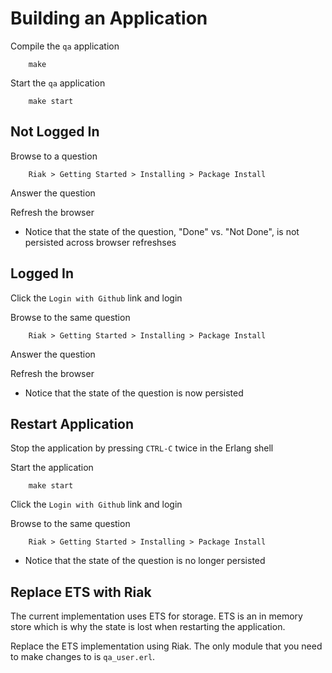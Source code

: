 # Building an Application

Compile the `qa` application

        make

Start the `qa` application

        make start

## Not Logged In

Browse to a question

        Riak > Getting Started > Installing > Package Install

Answer the question

Refresh the browser

* Notice that the state of the question, "Done" vs. "Not Done", is not persisted
across browser refreshses

## Logged In

Click the `Login with Github` link and login

Browse to the same question

        Riak > Getting Started > Installing > Package Install

Answer the question

Refresh the browser

* Notice that the state of the question is now persisted

## Restart Application

Stop the application by pressing `CTRL-C` twice in the Erlang shell

Start the application

        make start

Click the `Login with Github` link and login

Browse to the same question

        Riak > Getting Started > Installing > Package Install

* Notice that the state of the question is no longer persisted

## Replace ETS with Riak

The current implementation uses ETS for storage. ETS is an in memory store which
is why the state is lost when restarting the application.

Replace the ETS implementation using Riak. The only module that you need to make
changes to is `qa_user.erl`.
